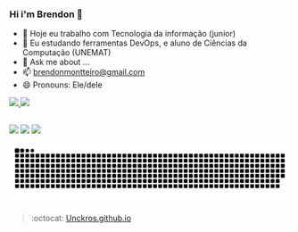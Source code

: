 ### Hi i'm Brendon  👋

- 🔭 Hoje eu trabalho com Tecnologia da informação (junior)
- 🌱 Eu estudando ferramentas DevOps, e aluno de Ciências da Computação (UNEMAT)
- 💬 Ask me about ...
- 📫 brendonmontteiro@gmail.com
- 😄 Pronouns: Ele/dele

<div>
  <a href="https://github.com/Unckros">
  <img height="160em" src="https://github-readme-stats.vercel.app/api?username=Unckros&show_icons=true&theme=dracula&include_all_commits=true&count_private=true"/>
  <img height="160em" src="https://github-readme-stats.vercel.app/api/top-langs/?username=Unckros&layout=compact&langs_count=7&theme=dracula"/>
</div>

  
  ##
 
<div> 
  <a href="https://www.instagram.com/brendon_esteves/" target="_blank"><img src="https://img.shields.io/badge/-Instagram-%23E4405F?style=for-the-badge&logo=instagram&logoColor=white" target="_blank"></a>
  <a href = "mailto:brendonmontteiro@gmail.com"><img src="https://img.shields.io/badge/-Gmail-%23333?style=for-the-badge&logo=gmail&logoColor=white" target="_blank"></a>
  <a href="https://www.linkedin.com/in/brendon-henrique-monteiro-esteves/" target="_blank"><img src="https://img.shields.io/badge/-LinkedIn-%230077B5?style=for-the-badge&logo=linkedin&logoColor=white" target="_blank"></a> 
 
  ![Snake animation](https://github.com/Unckros/Unckros/blob/output/github-contribution-grid-snake.svg)
 
  > :octocat: [Unckros.github.io](https://Unckros.github.io)
</div>
